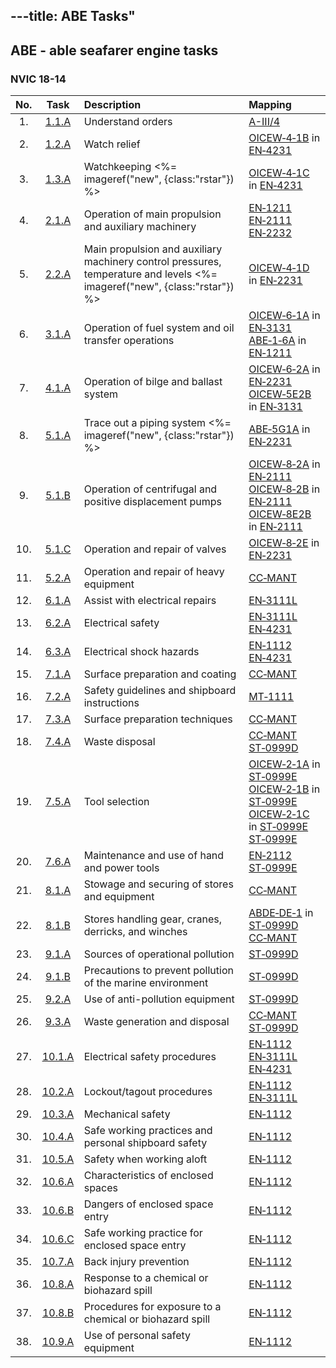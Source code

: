 ---title: ABE Tasks"
---



## ABE - able seafarer engine tasks

### NVIC 18-14

| No.   | Task | Description | Mapping |
|:-----:|:----:|:------------|:-------|
| 1. | [1.1.A](G0101A) | Understand orders | [A-III/4](34)|
| 2. | [1.2.A](G0102A) | Watch relief | [OICEW‑4‑1B](OICEW-4-1B) in [EN‑4231](EN-4231)|
| 3. | [1.3.A](G0103A) | Watchkeeping <%= imageref("new", {class:"rstar"}) %>  | [OICEW‑4‑1C](OICEW-4-1C) in [EN‑4231](EN-4231)|
| 4. | [2.1.A](G0201A) | Operation of main propulsion and auxiliary machinery | [EN‑1211](EN-1211)<br/>[EN‑2111](EN-2111)<br/>[EN‑2232](EN-2232)|
| 5. | [2.2.A](G0202A) | Main propulsion and auxiliary machinery control pressures, temperature and levels <%= imageref("new", {class:"rstar"}) %>  | [OICEW‑4‑1D](OICEW-4-1D) in [EN‑2231](EN-2231)|
| 6. | [3.1.A](G0301A) | Operation of fuel system and oil transfer operations | [OICEW‑6‑1A](OICEW-6-1A) in [EN‑3131](EN-3131)<br/>[ABE‑1‑6A](ABE-1-6A) in [EN‑1211](EN-1211)|
| 7. | [4.1.A](G0401A) | Operation of bilge and ballast system | [OICEW‑6‑2A](OICEW-6-2A) in [EN‑2231](EN-2231)<br/>[OICEW‑5E2B](OICEW-5E2B) in [EN‑3131](EN-3131)|
| 8. | [5.1.A](G0501A) | Trace out a piping system <%= imageref("new", {class:"rstar"}) %>  | [ABE‑5G1A](ABE-5G1A) in [EN‑2231](EN-2231)|
| 9. | [5.1.B](G0501B) | Operation of centrifugal and positive displacement pumps | [OICEW‑8‑2A](OICEW-8-2A) in [EN‑2111](EN-2111)<br/>[OICEW‑8‑2B](OICEW-8-2B) in [EN‑2111](EN-2111)<br/>[OICEW‑8E2B](OICEW-8E2B) in [EN‑2111](EN-2111)|
| 10. | [5.1.C](G0501C) | Operation and repair of valves | [OICEW‑8‑2E](OICEW-8-2E) in [EN‑2231](EN-2231)|
| 11. | [5.2.A](G0502A) | Operation and repair of heavy equipment | [CC‑MANT](CC-MANT)|
| 12. | [6.1.A](G0601A) | Assist with electrical repairs | [EN‑3111L](EN-3111L)|
| 13. | [6.2.A](G0602A) | Electrical safety | [EN‑3111L](EN-3111L)<br/>[EN‑4231](EN-4231)|
| 14. | [6.3.A](G0603A) | Electrical shock hazards | [EN‑1112](EN-1112)<br/>[EN‑4231](EN-4231)|
| 15. | [7.1.A](G0701A) | Surface preparation and coating | [CC‑MANT](CC-MANT)|
| 16. | [7.2.A](G0702A) | Safety guidelines and shipboard instructions | [MT‑1111](MT-1111)|
| 17. | [7.3.A](G0703A) | Surface preparation techniques | [CC‑MANT](CC-MANT)|
| 18. | [7.4.A](G0704A) | Waste disposal | [CC‑MANT](CC-MANT)<br/>[ST‑0999D](ST-0999D)|
| 19. | [7.5.A](G0705A) | Tool selection | [OICEW‑2‑1A](OICEW-2-1A) in [ST‑0999E](ST-0999E)<br/>[OICEW‑2‑1B](OICEW-2-1B) in [ST‑0999E](ST-0999E)<br/>[OICEW‑2‑1C](OICEW-2-1C) in [ST‑0999E](ST-0999E)<br/>[ST‑0999E](ST-0999E)|
| 20. | [7.6.A](G0706A) | Maintenance and use of hand and power tools | [EN‑2112](EN-2112)<br/>[ST‑0999E](ST-0999E)|
| 21. | [8.1.A](G0801A) | Stowage and securing of stores and equipment | [CC‑MANT](CC-MANT)|
| 22. | [8.1.B](G0801B) | Stores handling gear, cranes, derricks, and winches | [ABDE‑DE‑1](ABDE-DE-1) in [ST‑0999D](ST-0999D)<br/>[CC‑MANT](CC-MANT)|
| 23. | [9.1.A](G0901A) | Sources of operational pollution | [ST‑0999D](ST-0999D)|
| 24. | [9.1.B](G0901B) | Precautions to prevent pollution of the marine environment | [ST‑0999D](ST-0999D)|
| 25. | [9.2.A](G0902A) | Use of anti-pollution equipment | [ST‑0999D](ST-0999D)|
| 26. | [9.3.A](G0903A) | Waste generation and disposal | [CC‑MANT](CC-MANT)<br/>[ST‑0999D](ST-0999D)|
| 27. | [10.1.A](G1001A) | Electrical safety procedures | [EN‑1112](EN-1112)<br/>[EN‑3111L](EN-3111L)<br/>[EN‑4231](EN-4231)|
| 28. | [10.2.A](G1002A) | Lockout/tagout procedures | [EN‑1112](EN-1112)<br/>[EN‑3111L](EN-3111L)|
| 29. | [10.3.A](G1003A) | Mechanical safety | [EN‑1112](EN-1112)|
| 30. | [10.4.A](G1004A) | Safe working practices and personal shipboard safety | [EN‑1112](EN-1112)|
| 31. | [10.5.A](G1005A) | Safety when working aloft | [EN‑1112](EN-1112)|
| 32. | [10.6.A](G1006A) | Characteristics of enclosed spaces | [EN‑1112](EN-1112)|
| 33. | [10.6.B](G1006B) | Dangers of enclosed space entry | [EN‑1112](EN-1112)|
| 34. | [10.6.C](G1006C) | Safe working practice for enclosed space entry | [EN‑1112](EN-1112)|
| 35. | [10.7.A](G1007A) | Back injury prevention | [EN‑1112](EN-1112)|
| 36. | [10.8.A](G1008A) | Response to a chemical or biohazard spill | [EN‑1112](EN-1112)|
| 37. | [10.8.B](G1008B) | Procedures for exposure to a chemical or biohazard spill | [EN‑1112](EN-1112)|
| 38. | [10.9.A](G1009A) | Use of personal safety equipment | [EN‑1112](EN-1112)|
